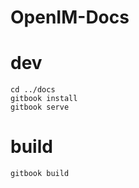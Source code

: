 # OpenIM-Docs

# dev

```
cd ../docs
gitbook install
gitbook serve
```
# build

```
gitbook build
```